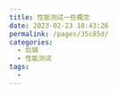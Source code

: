 ```yaml
---
title: 性能测试一些概念
date: 2023-02-23 10:43:26
permalink: /pages/35c85d/
categories:
  - 后端
  - 性能测试
tags:
  - 
---
```

